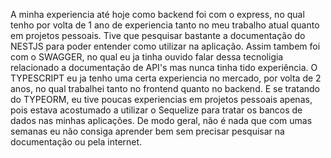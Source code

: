 A minha experiencia até hoje como backend foi com o express, no qual tenho por volta de 1 ano de experiencia tanto no meu trabalho atual quanto em projetos pessoais. Tive que pesquisar bastante a documentação do NESTJS para poder entender como utilizar na aplicação. Assim tambem foi com o SWAGGER, no qual eu ja tinha ouvido falar dessa tecnoligia relacionado a documentação de API's mas nunca tinha tido experiência. O TYPESCRIPT eu ja tenho uma certa experiencia no mercado, por volta de 2 anos, no qual trabalhei tanto no frontend quanto no backend. E se tratando do TYPEORM, eu tive poucas experiencias em projetos pessoais apenas, pois estava acostumado a utilizar o Sequelize para tratar os bancos de dados nas minhas aplicações. De modo geral, não é nada que com umas semanas eu não consiga aprender bem sem precisar pesquisar na documentação ou pela internet.